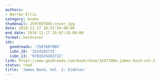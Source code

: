 ```yaml
---
authors:
- Warren Ellis
category: books
thumbnail: 2597687885-cover.jpg
date: 2018-11-17 18:53:59-08:00
end_date: 2018-11-17 20:07:18-08:00
format: hardcover
ids:
  goodreads: '2597687885'
  isbn_10: '1524102725'
  isbn_13: '9781524102722'
link: https://www.goodreads.com/book/show/32471984-james-bond-vol-2
status: read
title: 'James Bond, Vol. 2: Eidolon'
---
```

